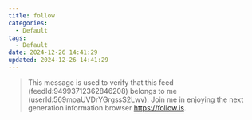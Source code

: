 ```yaml
---
title: follow
categories:
  - Default
tags:
  - Default
date: 2024-12-26 14:41:29
updated: 2024-12-26 14:41:29
---
```

> This message is used to verify that this feed (feedId:94993712362846208) belongs to me (userId:569moaUVDrYGrgssS2Lwv). Join me in enjoying the next generation information browser https://follow.is.